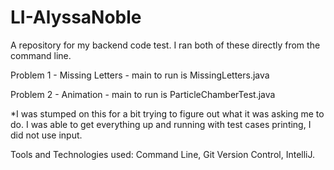# LI-AlyssaNoble
A repository for my backend code test. I ran both of these directly from the command line. 

Problem 1 - Missing Letters - main to run is MissingLetters.java

Problem 2 - Animation - main to run is ParticleChamberTest.java

*I was stumped on this for a bit trying to figure out what it was asking me to do. I was able to get everything up and running with test cases printing, I did not use input.

Tools and Technologies used:
Command Line,
Git Version Control,
IntelliJ.

